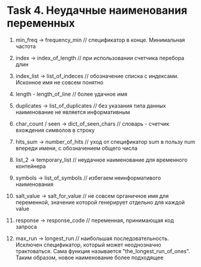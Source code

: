 # Task 4. Неудачные наименования переменных

1) min_freq -> frequency_min
// спецификатор в конце. Минимальная частота

2) index -> index_of_length
// при использовании счетчика перебора длин

3) index_list -> list_of_indeces
// обозначение списка с индексами. Исконное имя не совсем понятно

4) length - length_of_line
// более удачное имя

5) duplicates -> list_of_duplicates
// без указания типа данных наименование не является информативным

6) char_count / seen -> dict_of_seen_chars
// словарь - счетчик вхождения символов в строку

7) hits_sum -> number_of_hits
// уход от спецификатор sum в пользу num впереди имени, с обозначением общего числа

8) list_2 -> temporary_list
// неудачное наименование для временного контейнера

9) symbols -> list_of_symbols
// избегаем неинформативого наименования

10) salt_value -> salt_for_value
// не совсем органичное имя для переменной, значение которой генерирует отдельно для каждой value

11) response -> response_code
// переменная, принимающая код запроса

12) max_run -> longest_run
// наибольшая последовательность.  Исключен спецификатор, который может неоднозначно трактоваться. Сама функция называется "the_longest_run_of_ones". Таким образом, новое наименование более подходящее